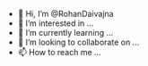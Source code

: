 - 👋 Hi, I’m @RohanDaivajna
- 👀 I’m interested in ...
- 🌱 I’m currently learning ...
- 💞️ I’m looking to collaborate on ...
- 📫 How to reach me ...

<!---
RohanDaivajna/RohanDaivajna is a ✨ special ✨ repository because its `README.md` (this file) appears on your GitHub profile.
You can click the Preview link to take a look at your changes.
--->
